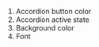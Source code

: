 <!-- To Change in Bootstrap -->
1) Accordion button color
2) Accordion active state
3) Background color
4) Font
